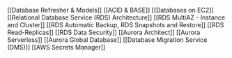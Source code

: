 [[Database Refresher & Models]]
[[ACID & BASE]]
[[Databases on EC2]]
[[Relational Database Service (RDS) Architecture]]
[[RDS MultiAZ - Instance and Cluster]]
[[RDS Automatic Backup, RDS Snapshots and Restore]]
[[RDS Read-Replicas]]
[[RDS Data Security]]
[[Aurora Architect]]
[[Aurora Serverless]]
[[Aurora Global Database]]
[[Database Migration Service (DMS)]]
[[AWS Secrets Manager]]